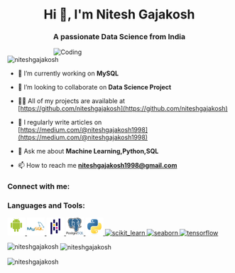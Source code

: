 <h1 align="center">Hi 👋, I'm Nitesh Gajakosh</h1>
<h3 align="center">A passionate Data Science from India</h3>
<img align="right" alt="Coding" width="400" src="https://cdn.dribbble.com/users/1162077/screenshots/3848914/programmer.gif">

<p align="left"> <img src="https://komarev.com/ghpvc/?username=niteshgajakosh&label=Profile%20views&color=0e75b6&style=flat" alt="niteshgajakosh" /> </p>

- 🔭 I’m currently working on **MySQL**

- 👯 I’m looking to collaborate on **Data Science Project**

- 👨‍💻 All of my projects are available at [https://github.com/niteshgajakosh](https://github.com/niteshgajakosh)

- 📝 I regularly write articles on [https://medium.com/@niteshgajakosh1998](https://medium.com/@niteshgajakosh1998)

- 💬 Ask me about **Machine Learning,Python,SQL**

- 📫 How to reach me **niteshgajakosh1998@gmail.com**

<h3 align="left">Connect with me:</h3>
<p align="left">
</p>

<h3 align="left">Languages and Tools:</h3>
<p align="left"> <a href="https://developer.android.com" target="_blank" rel="noreferrer"> <img src="https://raw.githubusercontent.com/devicons/devicon/master/icons/android/android-original-wordmark.svg" alt="android" width="40" height="40"/> </a> <a href="https://www.mysql.com/" target="_blank" rel="noreferrer"> <img src="https://raw.githubusercontent.com/devicons/devicon/master/icons/mysql/mysql-original-wordmark.svg" alt="mysql" width="40" height="40"/> </a> <a href="https://pandas.pydata.org/" target="_blank" rel="noreferrer"> <img src="https://raw.githubusercontent.com/devicons/devicon/2ae2a900d2f041da66e950e4d48052658d850630/icons/pandas/pandas-original.svg" alt="pandas" width="40" height="40"/> </a> <a href="https://www.postgresql.org" target="_blank" rel="noreferrer"> <img src="https://raw.githubusercontent.com/devicons/devicon/master/icons/postgresql/postgresql-original-wordmark.svg" alt="postgresql" width="40" height="40"/> </a> <a href="https://www.python.org" target="_blank" rel="noreferrer"> <img src="https://raw.githubusercontent.com/devicons/devicon/master/icons/python/python-original.svg" alt="python" width="40" height="40"/> </a> <a href="https://scikit-learn.org/" target="_blank" rel="noreferrer"> <img src="https://upload.wikimedia.org/wikipedia/commons/0/05/Scikit_learn_logo_small.svg" alt="scikit_learn" width="40" height="40"/> </a> <a href="https://seaborn.pydata.org/" target="_blank" rel="noreferrer"> <img src="https://seaborn.pydata.org/_images/logo-mark-lightbg.svg" alt="seaborn" width="40" height="40"/> </a> <a href="https://www.tensorflow.org" target="_blank" rel="noreferrer"> <img src="https://www.vectorlogo.zone/logos/tensorflow/tensorflow-icon.svg" alt="tensorflow" width="40" height="40"/> </a> </p>

<p><img align="left" src="https://github-readme-stats.vercel.app/api/top-langs?username=niteshgajakosh&show_icons=true&locale=en&layout=compact" alt="niteshgajakosh" /></p>

<p>&nbsp;<img align="center" src="https://github-readme-stats.vercel.app/api?username=niteshgajakosh&show_icons=true&locale=en" alt="niteshgajakosh" /></p>

<p><img align="center" src="https://github-readme-streak-stats.herokuapp.com/?user=niteshgajakosh&" alt="niteshgajakosh" /></p>
